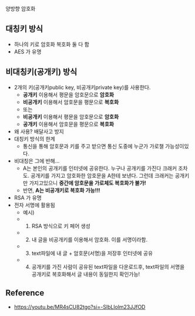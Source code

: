 양방향 암호화

## 대칭키 방식
- 하나의 키로 암호화 복호화 둘 다 함
- AES 가 유명
## 비대칭키(공개키) 방식
- 2개의 키(공개키public key, 비공개키private key)를 사용한다. 
	- **공개키** 이용해서 평문을 암호문으로 **암호화**
	- **비공개키** 이용해서 암호문을 평문으로 **복호화**
	- 또는
	- **비공개키** 이용해서 평문을 암호문으로 **암호화**
	- **공개키** 이용해서 암호문을 평문으로 **복호화**
- 왜 사용? 배달사고 방지
- 대칭키 방식의 한계
	- 통신을 통해 암호문과 키를 주고 받으면 통신 도중에 누군가 가로챌 가능성이있다. 
- 비대칭은 그에 반해...
	- A는 본인의 공개키를 인터넷에 공유한다. 누구나 공개키를 가진다 크래커 조차도. 공개키를 가지고 암호화한 암호문을 A한테 보낸다. 그런데 크래커는 공개키만 가지고있으니 **중간에 암호문을 가로체도 복호화가 불가!**  
	- 반면, **A는 비공개키로 복호화 가능!!!**
- RSA 가 유명
- 전자 서명에 활용됨
	- 예시)
	- 1. RSA 방식으로 키 페어 생성
	- 2. 내 글을 비공개키를 이용해서 암호화. 이를 서명이라함.
	- 3. text파일에 내 글 + 암호문(서명)을 저장후 인터넷에 공유
	- 4. 공개키를 가진 사람이 공유된 text파일을 다운로드후, text파일의 서명을 공개키로 복호화해서 글 내용이 동일한지 확인가능!



## Reference
- https://youtu.be/MR4sCU82tgo?si=-SlbLlolm23JJfOD
